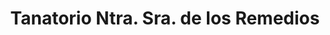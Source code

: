 ---
title: "Tanatorio Ntra. Sra. de los Remedios"
url: /ocana/tanatorio-ntra-sra-de-los-remedios/
shop: directores de funerarias
---